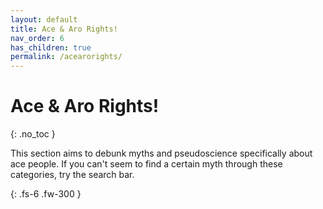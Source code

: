 ```yaml
---
layout: default
title: Ace & Aro Rights!
nav_order: 6
has_children: true
permalink: /acearorights/
---
```

<script> jtd.setTheme('pink'); </script>
# Ace & Aro Rights!
{: .no_toc }

This section aims to debunk myths and pseudoscience specifically about ace people.
If you can't seem to find a certain myth through these categories, try the search bar.

{: .fs-6 .fw-300 }
